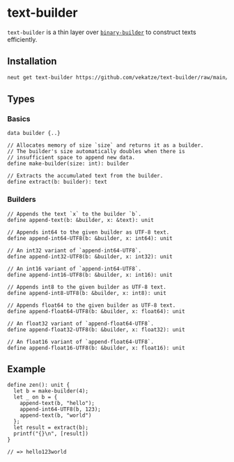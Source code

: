 # text-builder

`text-builder` is a thin layer over [`binary-builder`](https://github.com/vekatze/binary-builder) to construct texts efficiently.

## Installation

```sh
neut get text-builder https://github.com/vekatze/text-builder/raw/main/archive/0-1-11.tar.zst
```

## Types

### Basics

```neut
data builder {..}

// Allocates memory of size `size` and returns it as a builder.
// The builder's size automatically doubles when there is
// insufficient space to append new data.
define make-builder(size: int): builder

// Extracts the accumulated text from the builder.
define extract(b: builder): text
```

### Builders

```neut
// Appends the text `x` to the builder `b`.
define append-text(b: &builder, x: &text): unit

// Appends int64 to the given builder as UTF-8 text.
define append-int64-UTF8(b: &builder, x: int64): unit

// An int32 variant of `append-int64-UTF8`.
define append-int32-UTF8(b: &builder, x: int32): unit

// An int16 variant of `append-int64-UTF8`.
define append-int16-UTF8(b: &builder, x: int16): unit

// Appends int8 to the given builder as UTF-8 text.
define append-int8-UTF8(b: &builder, x: int8): unit

// Appends float64 to the given builder as UTF-8 text.
define append-float64-UTF8(b: &builder, x: float64): unit

// An float32 variant of `append-float64-UTF8`.
define append-float32-UTF8(b: &builder, x: float32): unit

// An float16 variant of `append-float64-UTF8`.
define append-float16-UTF8(b: &builder, x: float16): unit
```

## Example

```neut
define zen(): unit {
  let b = make-builder(4);
  let _ on b = {
    append-text(b, "hello");
    append-int64-UTF8(b, 123);
    append-text(b, "world")
  };
  let result = extract(b);
  printf("{}\n", [result])
}

// => hello123world
```
